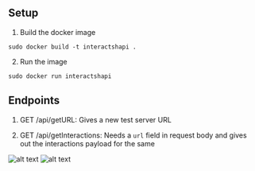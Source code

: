 ## Setup

1. Build the docker image

```sudo docker build -t interactshapi .```

2. Run the image

```sudo docker run interactshapi```

## Endpoints

1. GET /api/getURL: Gives a new test server URL

2. GET /api/getInteractions: Needs a `url` field in request body and gives out the interactions payload for the same


![alt text](image.png)
![alt text](image-1.png)